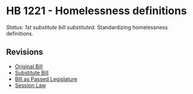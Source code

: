 # HB 1221 - Homelessness definitions
*Status: 1st substitute bill substituted.*
Standardizing homelessness definitions.

## Revisions
* [Original Bill](1/)
* [Substitute Bill](S/)
* [Bill as Passed Legislature](S.PL/)
* [Session Law](S.SL/)